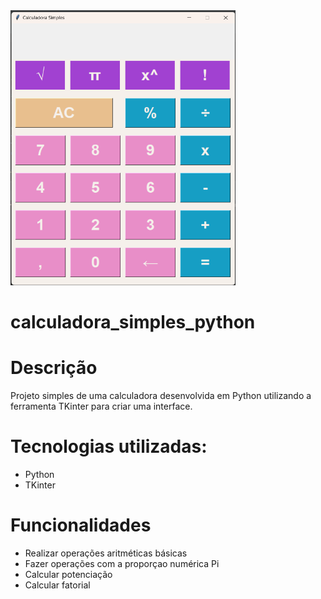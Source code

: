 <img src="Calculadora .png" alt="imagem calculadora" height="440" width="360">


# calculadora_simples_python
<h1>Descrição</h1>
<p>Projeto simples de uma calculadora desenvolvida em Python utilizando a ferramenta TKinter para criar uma interface.</p>
<h1>Tecnologias utilizadas:</h1>
<ul>
  <li>Python</li>
  <li>TKinter</li>
</ul>

<h1>Funcionalidades</h1>
<ul>
  <li>Realizar operações aritméticas básicas</li>
  <li>Fazer operações com a proporçao numérica Pi</li>
  <li>Calcular potenciação</li>
  <li>Calcular fatorial</li>
  
</ul>
